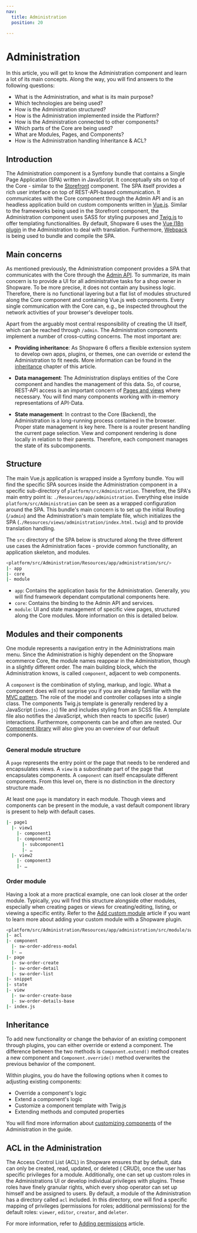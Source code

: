 ```yaml
---
nav:
  title: Administration
  position: 20

---
```


# Administration

In this article, you will get to know the Administration component and learn a lot of its main concepts. Along the way, you  will find answers to the following questions:

* What is the Administration, and what is its main purpose?
* Which technologies are being used?
* How is the Administration structured?
* How is the Administration implemented inside the Platform?
* How is the Administration connected to other components?
* Which parts of the Core are being used?
* What are Modules, Pages, and Components?
* How is the Administration handling Inheritance & ACL?

## Introduction

The Administration component is a Symfony bundle that contains a Single Page Application \(SPA\) written in JavaScript. It conceptually sits on top of the Core - similar to the [Storefront](storefront-concept) component. The SPA itself provides a rich user interface on top of REST-API-based communication. It communicates with the Core component through the Admin API and is an headless application build on custom components written in [Vue.js](https://vuejs.org/). Similar to the frameworks being used in the Storefront component, the Administration component uses SASS for styling purposes and [Twig.js](https://github.com/twigjs/twig.js/wiki) to offer templating functionalities. By default, Shopware 6 uses the [Vue I18n plugin](https://kazupon.github.io/vue-i18n/) in the Administration to deal with translation. Furthermore, [Webpack](https://webpack.js.org/) is being used to bundle and compile the SPA.

## Main concerns

As mentioned previously, the Administration component provides a SPA that communicates with the Core through the [Admin API](../../../concepts/api/admin-api). To summarize, its main concern is to provide a UI for all administrative tasks for a shop owner in Shopware. To be more precise, it does not contain any business logic. Therefore, there is no functional layering but a flat list of modules structured along the Core component and containing Vue.js web components. Every single communication with the Core can, e.g., be inspected throughout the network activities of your browser's developer tools.

Apart from the arguably most central responsibility of creating the UI itself, which can be reached through `/admin`. The Administration components implement a number of cross-cutting concerns. The most important are:

* **Providing inheritance**: As Shopware 6 offers a flexible extension system to develop own apps, plugins, or themes,  one can override or extend the Administration to fit needs. More information can be found in the [inheritance](administration-concept#inheritance) chapter of this article.

* **Data management**: The Administration displays entities of the Core component and handles the management of this data. So, of course, REST-API access is an important concern of [Pages and views](administration-concept#modules-and-their-components) where necessary. You will find many components working with in-memory representations of API-Data.

* **State management**: In contrast to the Core \(Backend\), the Administration is a long-running process contained in the browser. Proper state management is key here. There is a router present handling the current page selection. View and component rendering is done locally in relation to their parents. Therefore, each component manages the state of its subcomponents.

## Structure

The main Vue.js application is wrapped inside a Symfony bundle. You will find the specific SPA sources inside the Administration component in a specific sub-directory of `platform/src/Administration`. Therefore, the SPA's main entry point is: `./Resources/app/administration`. Everything else inside `platform/src/Administration` can be seen as a wrapped configuration around the SPA. This bundle's main concern is to set up the initial Routing \(`/admin`\) and the Administration's main template file, which initializes the SPA \(`./Resources/views/administration/index.html.twig`\) and to provide translation handling.

The `src` directory of the SPA below is structured along the three different use cases the Administration faces - provide common functionality, an application skeleton, and modules.

```bash
<platform/src/Administration/Resources/app/administration/src/>
|- app
|- core
|- module
```

* `app`: Contains the application basis for the Administration. Generally, you will find framework dependant computational components here.
* `core`: Contains the binding to the Admin API and services.
* `module`: UI and state management of specific view pages, structured along the Core modules. More information on this is detailed below.

## Modules and their components

One module represents a navigation entry in the Administrations main menu. Since the Administration is highly dependent on the Shopware ecommerce Core, the module names reappear in the Administration, though in a slightly different order. The main building block, which the Administration knows, is called `component`, adjacent to web components.

A `component` is the combination of styling, markup, and logic. What a component does will not surprise you if you are already familiar with the [MVC pattern](https://en.wikipedia.org/wiki/Model%E2%80%93view%E2%80%93controller). The role of the model and controller collapses into a single class. The components Twig.js template is generally rendered by a JavaScript \(`index.js`\) file and includes styling from an SCSS file. A template file also notifies the JavaScript, which then reacts to specific \(user\) interactions. Furthermore, components can be and often are nested. Our [Component library](https://component-library.shopware.com/) will also give you an overview of our default components.

### General module structure

A `page` represents the entry point or the page that needs to be rendered and encapsulates views. A `view` is a subordinate part of the page that encapsulates components. A `component` can itself encapsulate different components. From this level on, there is no distinction in the directory structure made.

At least one `page` is mandatory in each module. Though views and components can be present in the module, a vast default component library is present to help with default cases.

```bash
|- page1
  |- view1
    |- component1
    |- component2
      |- subcomponent1
      |- …
  |- view2
    |- component3
    |- …
```

### Order module

Having a look at a more practical example, one can look closer at the order module. Typically, you will find this structure alongside other modules, especially when creating pages or views for creating/editing, listing, or viewing a specific entity. Refer to the [Add custom module](../../../guides/plugins/plugins/administration/add-custom-module) article if you want to learn more about adding your custom module with a Shopware plugin.

```bash
<platform/src/Administration/Resources/app/administration/src/module/sw-order/>
|- acl
|- component
  |- sw-order-address-modal
  |- …
|- page
  |- sw-order-create
  |- sw-order-detail
  |- sw-order-list
|- snippet  
|- state  
|- view
  |- sw-order-create-base
  |- sw-order-details-base
|- index.js
```

## Inheritance

To add new functionality or change the behavior of an existing component through plugins, you can either override or extend a component. The difference between the two methods is `Component.extend()` method creates a new component and `Component.override()` method overwrites the previous behavior of the component.

Within plugins, you do have the following options when it comes to adjusting existing components:

* Override a component's logic
* Extend a component's logic
* Customize a component template with Twig.js
* Extending methods and computed properties

You will find more information about [customizing components](../../../guides/plugins/plugins/administration/customizing-components) of the Administration in the guide.

## ACL in the Administration

The Access Control List (ACL) in Shopware ensures that by default, data can only be created, read, updated, or deleted \( CRUD\), once the user has specific privileges for a module. Additionally, one can set up custom roles in the Administrations UI or develop individual privileges with plugins. These roles have finely granular rights, which every shop operator can set up himself and be assigned to users. By default, a module of the Administration has a directory called `acl` included. In this directory, one will find a specific mapping of privileges \(permissions for roles; additional permissions\) for the default roles: `viewer`, `editor`, `creator`, and `deleter`.

For more information, refer to [Adding permissions](../../../guides/plugins/plugins/administration/add-acl-rules) article.
